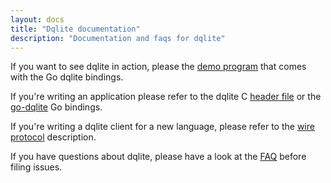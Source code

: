 ```yaml
---
layout: docs
title: "Dqlite documentation"
description: "Documentation and faqs for dqlite"
---
```


If you want to see dqlite in action, please the [demo program](https://github.com/canonical/go-dqlite#demo) that comes with the Go dqlite bindings.

If you're writing an application please refer to the dqlite C [header file](https://github.com/canonical/dqlite/blob/master/include/dqlite.h) or the [go-dqlite](https://github.com/canonical/go-dqlite) Go bindings.

If you're writing a dqlite client for a new language, please refer to the [wire protocol](/docs/protocol) description.

If you have questions about dqlite, please have a look at the [FAQ](/docs/faq) before filing issues.
